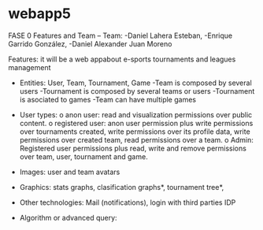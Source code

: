 # webapp5

FASE 0
Features and Team – 
Team:   -Daniel Lahera Esteban,
	-Enrique Garrido González,
	-Daniel Alexander Juan Moreno

Features: it will be a web appabout e-sports tournaments and leagues management
-	Entities: User, Team, Tournament, Game
	-Team is composed by several users
	-Tournament is composed by several teams or users
	-Tournament is asociated to games
	-Team can have multiple games

-	User types: 
o	anon user: read and visualization permissions over public content. 
o	registered user: anon user permission plus write permissions over tournaments created, write permissions over its profile data, write permissions over created team, read permissions over a team.
o	Admin: Registered user permissions plus read, write and remove permissions over team, user, tournament and game. 

-	Images: user and team avatars

-	Graphics: stats graphs, clasification graphs*, tournament tree*,

-	Other technologies: Mail (notifications), login with third parties IDP

-	Algorithm or advanced query:
